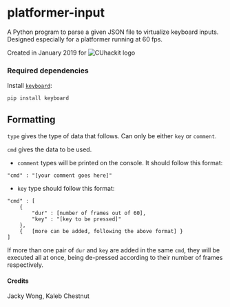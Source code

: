 # platformer-input
A Python program to parse a given JSON file to virtualize keyboard inputs.  
Designed especially for a platformer running at 60 fps.

Created in January 2019 for 
![CUhackit logo](https://cuhack.it/images/CUhackit_Combined_Logo_RGB_Color_STANDARD.svg "CUhackit 2019")

### Required dependencies
Install [`keyboard`](https://github.com/boppreh/keyboard):
```
pip install keyboard
```

## Formatting
`type` gives the type of data that follows. Can only be either `key` or `comment`.

`cmd` gives the data to be used.
- `comment` types will be printed on the console. It should follow this format:
```
"cmd" : "[your comment goes here]"
```
- `key` type should follow this format:
```
"cmd" : [
	{
		"dur" : [number of frames out of 60],
		"key" : "[key to be pressed]"
	},
	{	[more can be added, following the above format] }
]
```
If more than one pair of `dur` and `key` are added in the same `cmd`, they will be executed
all at once, being de-pressed according to their number of frames respectively.

#### Credits
Jacky Wong, Kaleb Chestnut
